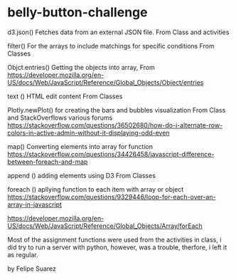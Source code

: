 # belly-button-challenge
d3.json()
Fetches data from an external JSON file.
From Class and activities

filter()
For the arrays to include matchings for specific conditions 
From Classes

Objct.entries()
Getting the objects into array, 
From https://developer.mozilla.org/en-US/docs/Web/JavaScript/Reference/Global_Objects/Object/entries

text ()
HTML edit content
From Classes 

Plotly.newPlot()
for creating the bars and bubbles visualization 
From Class and StackOverflows various forums 
https://stackoverflow.com/questions/36502680/how-do-i-alternate-row-colors-in-active-admin-without-it-displaying-odd-even

map()
Converting elements into array for function 
https://stackoverflow.com/questions/34426458/javascript-difference-between-foreach-and-map

append ()
adding elements using D3
From Classes 

foreach ()
apllying function to each item with array or object 
https://stackoverflow.com/questions/9329446/loop-for-each-over-an-array-in-javascript

https://developer.mozilla.org/en-US/docs/Web/JavaScript/Reference/Global_Objects/Array/forEach

Most of the assignment functions were used from the activities in class,
i did try to run a server with python, however, was a trouble, therfore, 
i left it as regular. 

by Felipe Suarez